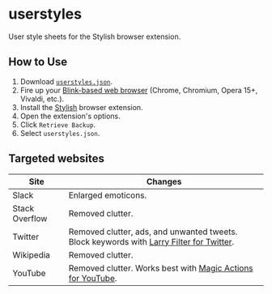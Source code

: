 # userstyles
User style sheets for the Stylish browser extension.

## How to Use
1. Download [`userstyles.json`](userstyles.json).
1. Fire up your [Blink-based web browser](https://en.wikipedia.org/wiki/List_of_web_browsers#Blink-based) (Chrome, Chromium, Opera 15+, Vivaldi, etc.).
2. Install the [Stylish](https://chrome.google.com/webstore/detail/stylish-custom-themes-for/fjnbnpbmkenffdnngjfgmeleoegfcffe?utm_source=chrome-app-launcher-info-dialog) browser extension.
3. Open the extension's options.
4. Click `Retrieve Backup`.
5. Select `userstyles.json`.

## Targeted websites
|Site|Changes|
|---|---|
|Slack|Enlarged emoticons.|
|Stack Overflow|Removed clutter.|
|Twitter|Removed clutter, ads, and unwanted tweets. Block keywords with [Larry Filter for Twitter](https://chrome.google.com/webstore/detail/larry-filter-for-twitter/ifgdeokhnfkbgdocafpokgdnnfbnbbok?utm_source=chrome-app-launcher-info-dialog).|
|Wikipedia|Removed clutter.|
|YouTube|Removed clutter. Works best with [Magic Actions for YouTube](https://chrome.google.com/webstore/detail/stylish-custom-themes-for/fjnbnpbmkenffdnngjfgmeleoegfcffe?utm_source=chrome-app-launcher-info-dialog).|
